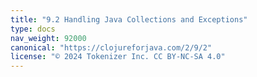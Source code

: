 ```yaml
---
title: "9.2 Handling Java Collections and Exceptions"
type: docs
nav_weight: 92000
canonical: "https://clojureforjava.com/2/9/2"
license: "© 2024 Tokenizer Inc. CC BY-NC-SA 4.0"
---
```

